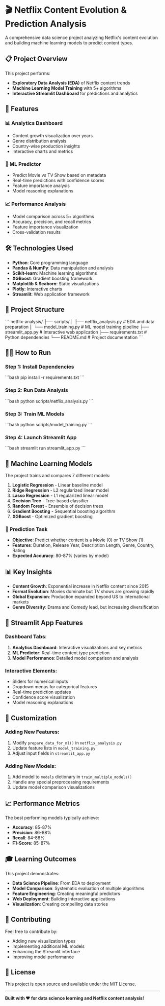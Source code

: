 # 🎬 Netflix Content Evolution & Prediction Analysis

A comprehensive data science project analyzing Netflix's content evolution and building machine learning models to predict content types.

## 📋 Project Overview

This project performs:
- **Exploratory Data Analysis (EDA)** of Netflix content trends
- **Machine Learning Model Training** with 5+ algorithms
- **Interactive Streamlit Dashboard** for predictions and analytics

## 🚀 Features

### 📊 Analytics Dashboard
- Content growth visualization over years
- Genre distribution analysis
- Country-wise production insights
- Interactive charts and metrics

### 🤖 ML Predictor
- Predict Movie vs TV Show based on metadata
- Real-time predictions with confidence scores
- Feature importance analysis
- Model reasoning explanations

### 📈 Performance Analysis
- Model comparison across 5+ algorithms
- Accuracy, precision, and recall metrics
- Feature importance visualization
- Cross-validation results

## 🛠️ Technologies Used

- **Python**: Core programming language
- **Pandas & NumPy**: Data manipulation and analysis
- **Scikit-learn**: Machine learning algorithms
- **XGBoost**: Gradient boosting framework
- **Matplotlib & Seaborn**: Static visualizations
- **Plotly**: Interactive charts
- **Streamlit**: Web application framework

## 📁 Project Structure

\`\`\`
netflix-analysis/
├── scripts/
│   ├── netflix_analysis.py      # EDA and data preparation
│   └── model_training.py        # ML model training pipeline
├── streamlit_app.py             # Interactive web application
├── requirements.txt             # Python dependencies
└── README.md                   # Project documentation
\`\`\`

## 🏃‍♂️ How to Run

### Step 1: Install Dependencies
\`\`\`bash
pip install -r requirements.txt
\`\`\`

### Step 2: Run Data Analysis
\`\`\`bash
python scripts/netflix_analysis.py
\`\`\`

### Step 3: Train ML Models
\`\`\`bash
python scripts/model_training.py
\`\`\`

### Step 4: Launch Streamlit App
\`\`\`bash
streamlit run streamlit_app.py
\`\`\`

## 🤖 Machine Learning Models

The project trains and compares 7 different models:

1. **Logistic Regression** - Linear baseline model
2. **Ridge Regression** - L2 regularized linear model
3. **Lasso Regression** - L1 regularized linear model
4. **Decision Tree** - Tree-based classifier
5. **Random Forest** - Ensemble of decision trees
6. **Gradient Boosting** - Sequential boosting algorithm
7. **XGBoost** - Optimized gradient boosting

### 🎯 Prediction Task
- **Objective**: Predict whether content is a Movie (0) or TV Show (1)
- **Features**: Duration, Release Year, Description Length, Genre, Country, Rating
- **Expected Accuracy**: 80-87% (varies by model)

## 📊 Key Insights

- **Content Growth**: Exponential increase in Netflix content since 2015
- **Format Evolution**: Movies dominate but TV shows are growing rapidly
- **Global Expansion**: Production expanded beyond US to international markets
- **Genre Diversity**: Drama and Comedy lead, but increasing diversification

## 🎨 Streamlit App Features

### Dashboard Tabs:
1. **Analytics Dashboard**: Interactive visualizations and key metrics
2. **ML Predictor**: Real-time content type prediction
3. **Model Performance**: Detailed model comparison and analysis

### Interactive Elements:
- Sliders for numerical inputs
- Dropdown menus for categorical features
- Real-time prediction updates
- Confidence score visualization
- Model reasoning explanations

## 🔧 Customization

### Adding New Features:
1. Modify `prepare_data_for_ml()` in `netflix_analysis.py`
2. Update feature lists in `model_training.py`
3. Adjust input fields in `streamlit_app.py`

### Adding New Models:
1. Add model to `models` dictionary in `train_multiple_models()`
2. Handle any special preprocessing requirements
3. Update model comparison visualizations

## 📈 Performance Metrics

The best performing models typically achieve:
- **Accuracy**: 85-87%
- **Precision**: 86-88%
- **Recall**: 84-86%
- **F1-Score**: 85-87%

## 🎓 Learning Outcomes

This project demonstrates:
- **Data Science Pipeline**: From EDA to deployment
- **Model Comparison**: Systematic evaluation of multiple algorithms
- **Feature Engineering**: Creating meaningful predictors
- **Web Deployment**: Building interactive applications
- **Visualization**: Creating compelling data stories

## 🤝 Contributing

Feel free to contribute by:
- Adding new visualization types
- Implementing additional ML models
- Enhancing the Streamlit interface
- Improving model performance

## 📄 License

This project is open source and available under the MIT License.

---

**Built with ❤️ for data science learning and Netflix content analysis!**
